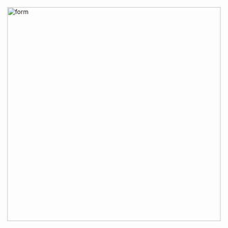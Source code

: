 <img width="494" alt="form" src="https://github.com/user-attachments/assets/e0e79336-f19d-4254-9abe-5664b0e805e6" />
